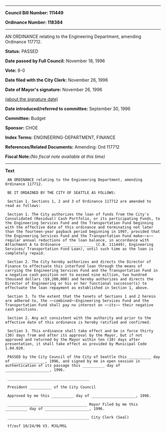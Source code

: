 

********

**Council Bill Number: 111449**
   
**Ordinance Number: 118384**
********

 AN ORDINANCE relating to the Engineering Department, amending Ordinance 117712.

**Status:** PASSED
   
**Date passed by Full Council:** November 18, 1996
   
**Vote:** 8-0
   
**Date filed with the City Clerk:** November 26, 1996
   
**Date of Mayor's signature:** November 26, 1996
   
[(about the signature date)](/~public/approvaldate.htm)
   
   
   
**Date introduced/referred to committee:** September 30, 1996
   
**Committee:** Budget
   
**Sponsor:** CHOE
   
   
**Index Terms:** ENGINEERING-DEPARTMENT, FINANCE

**References/Related Documents:** Amending: Ord 117712

**Fiscal Note:**_(No fiscal note available at this time)_

********

**Text**
   
```
 AN ORDINANCE relating to the Engineering Department, amending Ordinance 117712.

 BE IT ORDAINED BY THE CITY OF SEATTLE AS FOLLOWS:

 Section 1. Sections 1, 2 and 3 of Ordinance 117712 are amended to read as follows:

 Section 1. The City authorizes the loan of funds from the City's Consolidated (Residual) Cash Portfolio, or its participating Funds, to the Engineering Services Fund and the Transportation Fund beginning with the effective date of this ordinance and terminating not later than the fourteen-year payback period beginning in 1997, provided that the Engineering Services Fund and the Transportation Fund make~~s~~ regular annual reductions of the loan balance, in accordance with Attachment A to Ordinance ______________ (C.B. 111449), Engineering Services/ Transportation Fund Loan), until such time as the loan is completely repaid.

 Section 2. The City hereby authorizes and directs the Director of Finance to effectuate this interfund loan through the means of carrying the Engineering Services Fund and the Transportation Fund in a negative cash position not to exceed nine million, two hundred thousand dollars ($9,200,000) and hereby authorizes and directs the Director of Engineering or his or her functional successor(s) to effectuate the loan repayment as established in Section 1, above.

 Section 3. To the extent that the tenets of Sections 1 and 2 herein are adhered to, the ~~combined~~Engineering Services Fund and the Transportation Fund shall pay no interest on ~~its~~ their negative cash positions.

 Section 2. Any act consistent with the authority and prior to the effective date of this ordinance is hereby ratified and confirmed.

 Section 3. This ordinance shall take effect and be in force thirty (30) days from and after its approval by the Mayor, but if not approved and returned by the Mayor within ten (10) days after presentation, it shall take effect as provided by Municipal Code 1.04.020.

 PASSED by the City Council of the City of Seattle this __________ day of _______________, 1996, and signed by me in open session in authentication of its passage this __________ day of ____________________, 1996.

 _____________________________________

 President __________ of the City Council

 Approved by me this __________ day of ____________________, 1996.

 ____________________________________ Mayor Filed by me this __________ day of ____________________, 1996.

 _____________________________________ City Clerk (Seal)

 tf/esf 10/24/96 V3. MJG/MSL

```
